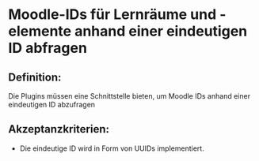 # Moodle-IDs für Lernräume und -elemente anhand einer eindeutigen ID abfragen

## Definition:

Die Plugins müssen eine Schnittstelle bieten, um Moodle IDs anhand einer eindeutigen ID abzufragen


## Akzeptanzkriterien:
- Die eindeutige ID wird in Form von UUIDs implementiert. 
